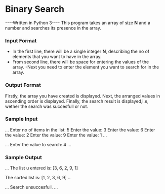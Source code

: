 # Binary Search

----Written in Python 3----
This program takes an array of size **N** and a number and searches its presence in the array.

### Input Format
- In the first line, there will be a single integer **N**, describing the no of elements that you want to have in the array. 
- From second line, there will be space for entering the values of the array.
-Next you need to enter the element you want to search for in the array. 

### Output Format

Firstly, the array you have created is displayed.
Next, the arranged values in ascending order is displayed.
Finally, the search result is displayed,i.e, wether the search was succesfull or not.

### Sample Input

...
Enter no of items in the list: 5
Enter the value: 3
Enter the value: 6
Enter the value: 2
Enter the value: 9
Enter the value: 1
...

...
Enter the value to search: 4
...



### Sample Output
...
The list u entered is:  [3, 6, 2, 9, 1]

The sorted list is:  [1, 2, 3, 6, 9]
...

...
Search unsuccesfull.
...
